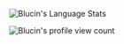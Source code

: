![Blucin's Language Stats](https://github-readme-stats.vercel.app/api/top-langs/?username=blucin&theme=github_dark_dimmed)
<!--![Blucin's GitHub stats](https://github-readme-stats.vercel.app/api?username=blucin&show_icons=true&theme=transparent)-->
![Blucin's profile view count](https://komarev.com/ghpvc/?username=blucin&color=lightgray&label=Views+since+2023\/11\/01)
<!---
blucin/blucin is a ✨ special ✨ repository because its `README.md` (this file) appears on your GitHub profile.
You can click the Preview link to take a look at your changes.
--->
